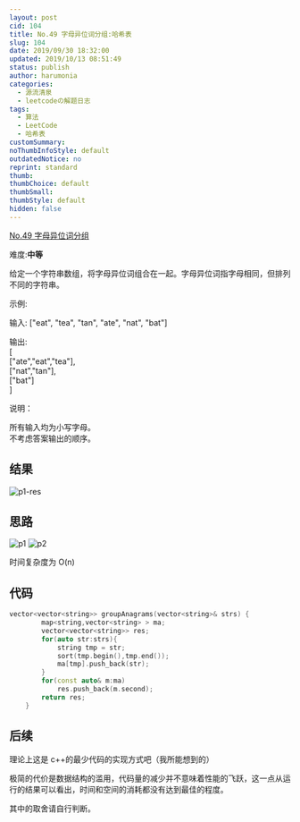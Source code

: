 ```yaml
---
layout: post
cid: 104
title: No.49 字母异位词分组:哈希表
slug: 104
date: 2019/09/30 18:32:00
updated: 2019/10/13 08:51:49
status: publish
author: harumonia
categories:
  - 源流清泉
  - leetcodeの解题日志
tags:
  - 算法
  - LeetCode
  - 哈希表
customSummary:
noThumbInfoStyle: default
outdatedNotice: no
reprint: standard
thumb:
thumbChoice: default
thumbSmall:
thumbStyle: default
hidden: false
---
```


[No.49 字母异位词分组](https://leetcode-cn.com/problems/group-anagrams/)

难度:**中等**

给定一个字符串数组，将字母异位词组合在一起。字母异位词指字母相同，但排列不同的字符串。

<!-- more -->

示例:

输入: ["eat", "tea", "tan", "ate", "nat", "bat"]

输出:  
 [  
 ["ate","eat","tea"],  
 ["nat","tan"],  
 ["bat"]  
 ]

说明：

所有输入均为小写字母。  
不考虑答案输出的顺序。

## 结果

![p1-res](https://harumona-blog.oss-cn-beijing.aliyuncs.com/old_articles/1697465325.png?Expires=1602302176&)

## 思路

![p1](https://harumona-blog.oss-cn-beijing.aliyuncs.com/old_articles/1451376165.png?Expires=1602302195&)
![p2](https://harumona-blog.oss-cn-beijing.aliyuncs.com/old_articles/2143093241.png?Expires=1602302202&)

时间复杂度为 O(n)

## 代码

```cpp
vector<vector<string>> groupAnagrams(vector<string>& strs) {
        map<string,vector<string> > ma;
        vector<vector<string>> res;
        for(auto str:strs){
            string tmp = str;
            sort(tmp.begin(),tmp.end());
            ma[tmp].push_back(str);
        }
        for(const auto& m:ma)
            res.push_back(m.second);
        return res;
    }
```

## 后续

理论上这是 c++的最少代码的实现方式吧（我所能想到的）

极简的代价是数据结构的滥用，代码量的减少并不意味着性能的飞跃，这一点从运行的结果可以看出，时间和空间的消耗都没有达到最佳的程度。

其中的取舍请自行判断。
